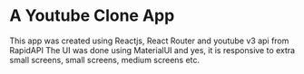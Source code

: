 # A Youtube Clone App

This app was created using Reactjs, React Router and youtube v3 api from RapidAPI
The UI was done using MaterialUI and yes, it is responsive to extra small screens, small screens, medium screens etc.
